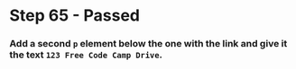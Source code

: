 # Step 65 - Passed

### Add a second `p` element below the one with the link and give it the text `123 Free Code Camp Drive`.

